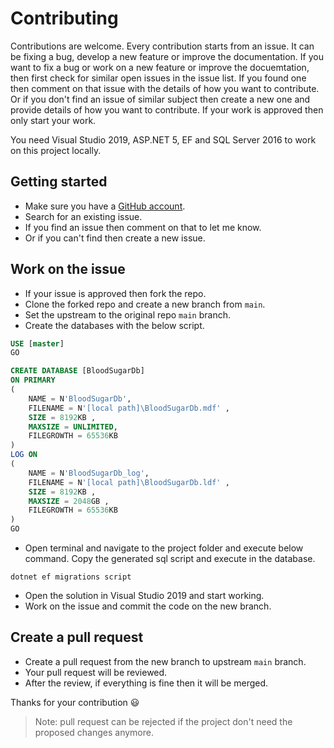 # Contributing

Contributions are welcome. Every contribution starts from an issue. It can be fixing a bug, 
develop a new feature or improve the documentation. If you want to fix a bug or work on a new 
feature or improve the docuemtation, then first check for similar open issues in the issue list. If 
you found one then comment on that issue with the details of how you want to contribute. Or if 
you don't find an issue of similar subject then create a new one and provide details of how you 
want to contribute. If your work is approved then only start your work.

You need Visual Studio 2019, ASP.NET 5, EF and SQL Server 2016 to work on this project locally.

## Getting started

- Make sure you have a [GitHub account](https://github.com/signup/free).
- Search for an existing issue.
- If you find an issue then comment on that to let me know.
- Or if you can't find then create a new issue.

## Work on the issue

- If your issue is approved then fork the repo.
- Clone the forked repo and create a new branch from `main`.
- Set the upstream to the original repo `main` branch.
- Create the databases with the below script.

```sql
USE [master]
GO

CREATE DATABASE [BloodSugarDb]
ON PRIMARY
( 
    NAME = N'BloodSugarDb', 
    FILENAME = N'[local path]\BloodSugarDb.mdf' , 
    SIZE = 8192KB , 
    MAXSIZE = UNLIMITED, 
    FILEGROWTH = 65536KB 
)
LOG ON 
( 
    NAME = N'BloodSugarDb_log', 
    FILENAME = N'[local path]\BloodSugarDb.ldf' , 
    SIZE = 8192KB , 
    MAXSIZE = 2048GB , 
    FILEGROWTH = 65536KB 
)
GO
```

- Open terminal and navigate to the project folder and execute below command.
Copy the generated sql script and execute in the database.

```
dotnet ef migrations script
```

- Open the solution in Visual Studio 2019 and start working.
- Work on the issue and commit the code on the new branch.

## Create a pull request

- Create a pull request from the new branch to upstream `main` branch.
- Your pull request will be reviewed.
- After the review, if everything is fine then it will be merged.

Thanks for your contribution :smiley:

> Note: pull request can be rejected if the project don't need the proposed changes anymore.

